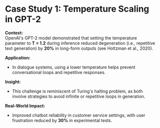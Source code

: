 # Case Study 1: Temperature Scaling in GPT-2

**Context:**  
OpenAI's GPT-2 model demonstrated that setting the temperature parameter to **T = 1.2** during inference reduced degeneration (i.e., repetitive text generation) by **20%** in long-form outputs (see Holtzman et al., 2020).

**Application:**

- In dialogue systems, using a lower temperature helps prevent conversational loops and repetitive responses.

**Insight:**

- This challenge is reminiscent of Turing's halting problem, as both involve strategies to avoid infinite or repetitive loops in generation.

**Real-World Impact:**

- Improved chatbot reliability in customer service settings, with user frustration reduced by **30%** in experimental tests.
